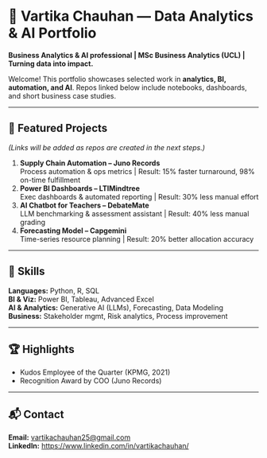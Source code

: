 # 🌟 Vartika Chauhan — Data Analytics & AI Portfolio

**Business Analytics & AI professional | MSc Business Analytics (UCL) | Turning data into impact.**

Welcome! This portfolio showcases selected work in **analytics, BI, automation, and AI**. Repos linked below include notebooks, dashboards, and short business case studies.

---

## 🔹 Featured Projects
*(Links will be added as repos are created in the next steps.)*
1. **Supply Chain Automation – Juno Records**  
   Process automation & ops metrics | Result: 15% faster turnaround, 98% on-time fulfillment
2. **Power BI Dashboards – LTIMindtree**  
   Exec dashboards & automated reporting | Result: 30% less manual effort
3. **AI Chatbot for Teachers – DebateMate**  
   LLM benchmarking & assessment assistant | Result: 40% less manual grading
4. **Forecasting Model – Capgemini**  
   Time-series resource planning | Result: 20% better allocation accuracy

---

## 🧰 Skills
**Languages:** Python, R, SQL  
**BI & Viz:** Power BI, Tableau, Advanced Excel  
**AI & Analytics:** Generative AI (LLMs), Forecasting, Data Modeling  
**Business:** Stakeholder mgmt, Risk analytics, Process improvement

---

## 🏆 Highlights
- Kudos Employee of the Quarter (KPMG, 2021)  
- Recognition Award by COO (Juno Records)

---

## 📬 Contact
**Email:** vartikachauhan25@gmail.com  
**LinkedIn:** https://www.linkedin.com/in/vartikachauhan/

